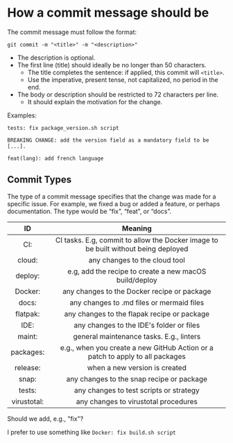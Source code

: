 # How a commit message should be

The commit message must follow the format:

`git commit -m "<title>" -m "<description>"`

- The description is optional.
- The first line (title) should ideally be no longer than 50 characters.
  - The title completes the sentence: if applied, this commit will `<title>`.
  - Use the imperative, present tense, not capitalized, no period in the end.
- The body or description should be restricted to 72 characters per line.
  - It should explain the motivation for the change.

Examples:

```text
tests: fix package_version.sh script

BREAKING CHANGE: add the version field as a mandatory field to be [...].
```

```text
feat(lang): add french language
```

## Commit Types

The type of a commit message specifies that the change was made for a specific issue.
For example, we fixed a bug or added a feature, or perhaps documentation. The type would be “fix”,
“feat”, or “docs”.

|     ID      |                                      Meaning                                       |
| :---------: | :--------------------------------------------------------------------------------: |
|     CI:     | CI tasks. E.g, commit to allow the Docker image to be built without being deployed |
|   cloud:    |                           any changes to the cloud tool                            |
|   deploy:   |               e.g, add the recipe to create a new macOS build/deploy               |
|   Docker:   |                    any changes to the Docker recipe or package                     |
|    docs:    |                     any changes to .md files or mermaid files                      |
|  flatpak:   |                    any changes to the flapak recipe or package                     |
|    IDE:     |                      any changes to the IDE's folder or files                      |
|   maint:    |                      general maintenance tasks. E.g., linters                      |
|  packages:  |   e.g., when you create a new GitHub Action or a patch to apply to all packages    |
|  release:   |                           when a new version is created                            |
|    snap:    |                     any changes to the snap recipe or package                      |
|   tests:    |                      any changes to test scripts or strategy                       |
| virustotal: |                        any changes to virustotal procedures                        |

Should we add, e.g., "fix"?

I prefer to use something like `Docker: fix build.sh script`
